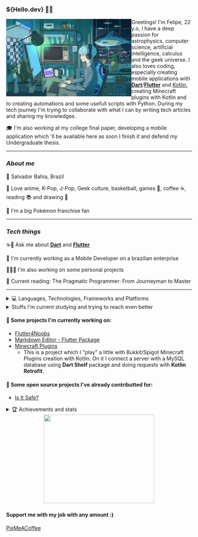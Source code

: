 <h3><strong>${Hello.dev} 👋🏻</strong></h3>

<img src='assets/HD-wallpaper-anime-boy-aqua-hair-profile-view-headphones-computer-smiling-anime.jpg' height=210 width=340 align='left'/>

Greetings! I'm Felipe, 22 y.o, I have a deep passion for astrophysics, computer science, artificial intelligence, calculus and the geek universe. I also loves coding, especially creating mobile applications with [**Dart**](https://dart.dev)/[**Flutter**](https://flutter.dev) and [Kotlin](https://kotlinlang.org/), creating Minecraft plugins with Kotlin and to creating automations and some usefull scripts with Python. During my tech journey I'm trying to collaborate with what I can by writing tech articles and sharing my knowledges.

🎓 I'm also working at my college final paper, developing a mobile application which 'll be available here as soon I finish it and defend my Undergraduate thesis.

---
 
### ***About me***

📌 Salvador Bahia, Brazil <p>
🌴 Love anime, K-Pop, J-Pop, Geek culture, basketball, games 👾, coffee ☕, reading 📚 and drawing 🎨<p>
💚 I'm a big Pokémon franchise fan

---

### ***Tech things***

☕📱 Ask me about [**Dart**](https://dart.dev) and [**Flutter**](https://flutter.dev) <p>
🌱 I'm currently working as a Mobile Developer on a brazilian enterprise <p>
🧑🏻‍💻 I'm also working on some personal projects <p>
📖 Current reading: The Pragmatic Programmer: From Journeyman to Master

    
---

<details close>
    <summary>💻 Languages, Technologies, Frameworks and Platforms</summary>
    <p>
    <img src='assets/vscode.png' width=25 title='VS Code'> <img src='assets/figma.png' width=16 height=24 title='Figma'> <img src="assets/git.png" width=25 title='Git'/> <img src="assets/github.png" width=25 title='Github'/> <img src="assets/gitlab.png" width=25 title='Gitlab'> <img src='assets/dart-logo.png' width=25 title='Dart'> <img src="assets/flutter-logo.png" width=25 title='Flutter'/> <img src='assets/kotlin.png' width=20 height=20 title='Kotlin'> <img src='assets/firebase.png' width=25 height=25 title='Firebase'> <img src='assets/sqlite.png' width=25 height=25 title='SQLite'> <img src='assets/mysql.png' width=20 height=30 title='MySQL'>

<p>

🤔 Stuff to study and explore a bit more

<img src="https://upload.wikimedia.org/wikipedia/commons/thumb/1/17/GraphQL_Logo.svg/2048px-GraphQL_Logo.svg.png" height=25 title='GraphQL'> <img src="https://cdn-icons-png.flaticon.com/512/919/919853.png" height=25 title='Docker'> <img src="https://upload.wikimedia.org/wikipedia/commons/e/e1/Carbon_logo.png" height=25 title='Carbon'> <img src="https://seeklogo.com/images/S/supabase-logo-DCC676FFE2-seeklogo.com.png" height=25 title='Supabase'> <img src='https://www.pngkey.com/png/full/128-1286315_bird-logo-vector-2-buy-clip-art-swift.png' height=25 title='Swift'> <img src='https://cdn.iconscout.com/icon/free/png-256/mongodb-3629020-3030245.png' height=25 title='MongoDB'>
    
<p>
<img src='https://img.shields.io/badge/Android-3DDC84?style=for-the-badge&logo=android&logoColor=white'> <img src='https://img.shields.io/badge/Flutter-02569B?style=for-the-badge&logo=flutter&logoColor=white'>
</details>


<details close>
    <summary>Stuffs I'm current studying and trying to reach even better</summary>
        <img src="assets/flutter-logo.png" width=25 title='Flutter'/> <img src='assets/kotlin.png' width=20 height=20 title='Kotlin'> <img src="https://cdn-icons-png.flaticon.com/512/919/919853.png" height=25 title='Docker'>
</details>


<p>

#### **💙 Some projects I'm currently working on:**

- [Flutter4Noobs](https://github.com/feliperfdev/flutter4noobs/)
- [Markdown Editor - Flutter Package](https://github.com/feliperfdev/markdown-editor)
- [Minecraft Plugins](https://github.com/feliperfdev-MC-Plugins)
    - This is a project which I "play" a little with Bukkit/Spigot Minecraft Plugins creation with Kotlin. On it I connect a server with a MySQL database using **Dart Shelf** package and doing requests with **Kotlin Retrofit**.

#### **📱 Some open source projects I've already contributted for:**

- [Is It Safe?](https://github.com/Is-It-Safe/mobile)

<details close>
    <summary>🏆 Achievements and stats</summary>
    <a href="https://github.com/ryo-ma/github-profile-trophy">
      <img width=800 src="https://github-profile-trophy.vercel.app/?username=feliperfdev&row=2&column=10&theme=dracula&frame=true&no-bg=true"/>
    </a>
    <img src="https://github-profile-summary-cards.vercel.app/api/cards/profile-details?username=feliperfdev&theme=vue" height=170>
</details>

<div align=center>
    <img src=https://i.pinimg.com/originals/f5/8f/e8/f58fe8e19a7e25ddf0c459a3599261d6.gif width=300 height=240>
</div>

#### **Support me with my job with any amount :)**
[PixMeACoffee](https://pixmeacoffee.vercel.app/feliperfdev)
